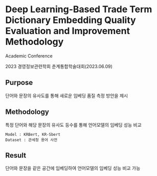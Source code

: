 # Deep Learning-Based Trade Term Dictionary Embedding Quality Evaluation and Improvement Methodology
Academic Conference
    
  2023 경영정보관련학회 춘계통합학술대회(2023.06.09)

## Purpose
단어와 문장의 유사도를 통해 새로운 임베딩 품질 측정 방안을 제시

## Methodology
특정 단어와 해당 문장의 유사도 등수를 통해 언어모델의 임베딩 성능 비교
	
	Model : KRBert, KR-Sbert
	Dataset : 관세청 용어 사전
## Result
단어와 문장을 같은 공간에 임베딩하여 언어모델의 임베딩 성능 비교 가능
